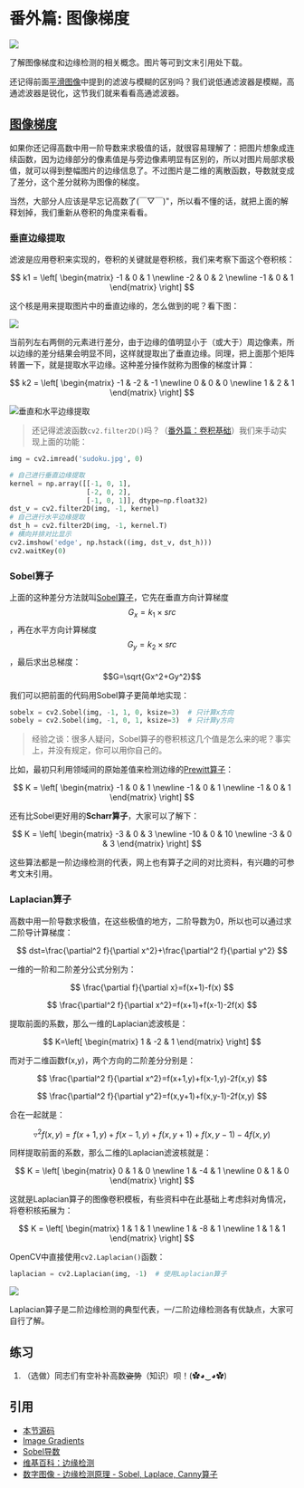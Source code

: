 # 番外篇: 图像梯度

![](https://gitee.com/tianzhendong/img/raw/master//images/cv2_horizen_vertical_edge_detection.jpg)

了解图像梯度和边缘检测的相关概念。图片等可到文末引用处下载。

还记得前面[平滑图像](https://opencv.codec.wang/basic/10-smoothing-images)中提到的滤波与模糊的区别吗？我们说低通滤波器是模糊，高通滤波器是锐化，这节我们就来看看高通滤波器。

## [图像梯度](https://baike.baidu.com/item/图像梯度/8528837?fr=aladdin)

如果你还记得高数中用一阶导数来求极值的话，就很容易理解了：把图片想象成连续函数，因为边缘部分的像素值是与旁边像素明显有区别的，所以对图片局部求极值，就可以得到整幅图片的边缘信息了。不过图片是二维的离散函数，导数就变成了差分，这个差分就称为图像的梯度。

当然，大部分人应该是早忘记高数了\(￣▽￣\)"，所以看不懂的话，就把上面的解释划掉，我们重新从卷积的角度来看看。

### 垂直边缘提取

滤波是应用卷积来实现的，卷积的关键就是卷积核，我们来考察下面这个卷积核：

$$
k1 = \left[
 \begin{matrix}
   -1 & 0 & 1 \newline
   -2 & 0 & 2 \newline
   -1 & 0 & 1
  \end{matrix}
  \right]
$$

这个核是用来提取图片中的垂直边缘的，怎么做到的呢？看下图：

![](https://gitee.com/tianzhendong/img/raw/master//images/cv2_understand_sobel_edge_detection.jpg)

当前列左右两侧的元素进行差分，由于边缘的值明显小于（或大于）周边像素，所以边缘的差分结果会明显不同，这样就提取出了垂直边缘。同理，把上面那个矩阵转置一下，就是提取水平边缘。这种差分操作就称为图像的梯度计算：

$$
k2 = \left[
 \begin{matrix}
   -1 & -2 & -1 \newline
   0 & 0 & 0 \newline
   1 & 2 & 1
  \end{matrix}
  \right]
$$

![&#x5782;&#x76F4;&#x548C;&#x6C34;&#x5E73;&#x8FB9;&#x7F18;&#x63D0;&#x53D6;](https://gitee.com/tianzhendong/img/raw/master//images/cv2_horizen_vertical_edge_detection.jpg)

> 还记得滤波函数`cv2.filter2D()`吗？（[番外篇：卷积基础](https://opencv.codec.wang/basic/extra-08-padding-and-convolution)）我们来手动实现上面的功能：

```python
img = cv2.imread('sudoku.jpg', 0)

# 自己进行垂直边缘提取
kernel = np.array([[-1, 0, 1],
                   [-2, 0, 2],
                   [-1, 0, 1]], dtype=np.float32)
dst_v = cv2.filter2D(img, -1, kernel)
# 自己进行水平边缘提取
dst_h = cv2.filter2D(img, -1, kernel.T)
# 横向并排对比显示
cv2.imshow('edge', np.hstack((img, dst_v, dst_h)))
cv2.waitKey(0)
```

### Sobel算子

上面的这种差分方法就叫[Sobel算子](https://baike.baidu.com/item/Sobel%E7%AE%97%E5%AD%90/11000092?fr=aladdin)，它先在垂直方向计算梯度 $$G_x=k_1×src$$，再在水平方向计算梯度 $$G_y=k_2×src$$ ，最后求出总梯度： $$G=\sqrt{Gx^2+Gy^2}$$

我们可以把前面的代码用Sobel算子更简单地实现：

```python
sobelx = cv2.Sobel(img, -1, 1, 0, ksize=3)  # 只计算x方向
sobely = cv2.Sobel(img, -1, 0, 1, ksize=3)  # 只计算y方向
```

> 经验之谈：很多人疑问，Sobel算子的卷积核这几个值是怎么来的呢？事实上，并没有规定，你可以用你自己的。

比如，最初只利用领域间的原始差值来检测边缘的[Prewitt算子](https://baike.baidu.com/item/Prewitt%E7%AE%97%E5%AD%90/8415245?fr=aladdin)：

$$
K = \left[
 \begin{matrix}
   -1 & 0 & 1 \newline
   -1 & 0 & 1 \newline
   -1 & 0 & 1
  \end{matrix}
  \right]
$$

还有比Sobel更好用的**Scharr算子**，大家可以了解下：

$$
K = \left[
 \begin{matrix}
   -3 & 0 & 3 \newline
   -10 & 0 & 10 \newline
   -3 & 0 & 3
  \end{matrix}
  \right]
$$

这些算法都是一阶边缘检测的代表，网上也有算子之间的对比资料，有兴趣的可参考文末引用。

### Laplacian算子

高数中用一阶导数求极值，在这些极值的地方，二阶导数为0，所以也可以通过求二阶导计算梯度：

$$
dst=\frac{\partial^2 f}{\partial x^2}+\frac{\partial^2 f}{\partial y^2}
$$

一维的一阶和二阶差分公式分别为：

$$
\frac{\partial f}{\partial x}=f(x+1)-f(x)
$$

$$
\frac{\partial^2 f}{\partial x^2}=f(x+1)+f(x-1)-2f(x)
$$

提取前面的系数，那么一维的Laplacian滤波核是：

$$
K=\left[
 \begin{matrix}
   1 & -2 & 1
  \end{matrix}
  \right]
$$

而对于二维函数f\(x,y\)，两个方向的二阶差分分别是：

$$
\frac{\partial^2 f}{\partial x^2}=f(x+1,y)+f(x-1,y)-2f(x,y)
$$

$$
\frac{\partial^2 f}{\partial y^2}=f(x,y+1)+f(x,y-1)-2f(x,y)
$$

合在一起就是：

$$
\triangledown^2 f(x,y)=f(x+1,y)+f(x-1,y)+f(x,y+1)+f(x,y-1)-4f(x,y)
$$

同样提取前面的系数，那么二维的Laplacian滤波核就是：

$$
K = \left[
 \begin{matrix}
   0 & 1 & 0 \newline
   1 & -4 & 1 \newline
   0 & 1 & 0
  \end{matrix}
  \right]
$$

这就是Laplacian算子的图像卷积模板，有些资料中在此基础上考虑斜对角情况，将卷积核拓展为：

$$
K = \left[
 \begin{matrix}
   1 & 1 & 1 \newline
   1 & -8 & 1 \newline
   1 & 1 & 1
  \end{matrix}
  \right]
$$

OpenCV中直接使用`cv2.Laplacian()`函数：

```python
laplacian = cv2.Laplacian(img, -1)  # 使用Laplacian算子
```

![](https://gitee.com/tianzhendong/img/raw/master//images/cv2_laplacian.jpg)

Laplacian算子是二阶边缘检测的典型代表，一/二阶边缘检测各有优缺点，大家可自行了解。

## 练习

1. （选做）同志们有空补补高数~~姿势~~（知识）呗！\(✿◕‿◕✿\)

## 引用

* [本节源码](https://github.com/codecwang/OpenCV-Python-Tutorial/tree/master/Extra-09-Image-Gradients)
* [Image Gradients](http://opencv-python-tutroals.readthedocs.io/en/latest/py_tutorials/py_imgproc/py_gradients/py_gradients.html)
* [Sobel导数](http://www.opencv.org.cn/opencvdoc/2.3.2/html/doc/tutorials/imgproc/imgtrans/sobel_derivatives/sobel_derivatives.html#sobel-derivatives)
* [维基百科：边缘检测](https://zh.wikipedia.org/wiki/%E8%BE%B9%E7%BC%98%E6%A3%80%E6%B5%8B)
* [数字图像 - 边缘检测原理 - Sobel, Laplace, Canny算子](https://www.jianshu.com/p/2334bee37de5)


